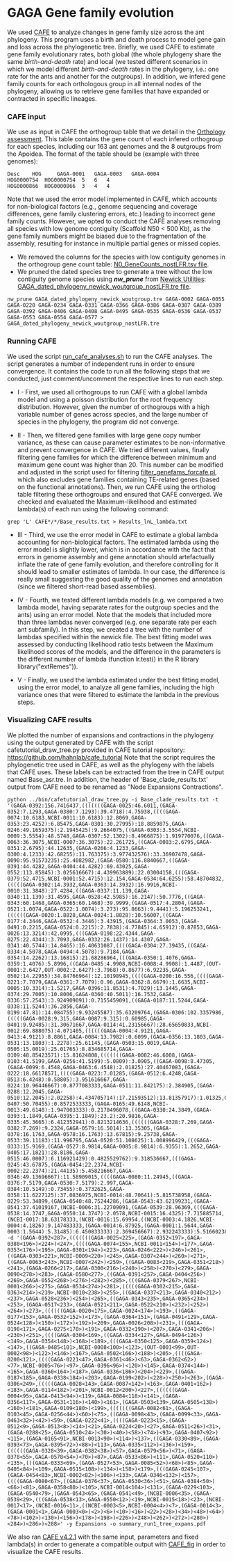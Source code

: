 # GAGA Gene family evolution

We used [CAFE](https://github.com/hahnlab/CAFE5) to analyze changes in gene family size across the ant phylogeny. This program uses a birth and death process to model gene gain and loss across the phylogenetic tree. Briefly, we used CAFE to estimate gene family evolutionary rates, both global (the whole phylogeny share the same _birth-and-death_ rate) and local (we tested different scenarios in which we model different _birth-and-death_ rates in the phylogeny, i.e.: one rate for the ants and another for the outgroups). In addition, we infered gene family counts for each orthologous group in all internal nodes of the phylogeny, allowing us to retrieve gene families that have expanded or contracted in specific lineages. 


### CAFE input

We use as input in CAFE the orthogroup table that we detail in the [Orthology assessment](../Orthology). This table contains the gene count of each infered orthogroup for each species, including our 163 ant genomes and the 8 outgroups from the Apoidea. The format of the table should be (example with three genomes):
```
Desc    HOG     GAGA-0001   GAGA-0003   GAGA-0004   
HOG0000754  HOG0000754  5   6   4  
HOG0000866  HOG0000866  3   4   4  
```

Note that we used the error model implemented in CAFE, which accounts for non-biological factors (e.g., genome sequencing and coverage differences, gene family clustering errors, etc.) leading to incorrect gene family counts. However, we opted to conduct the CAFE analyses removing all species with low genome contiguity (Scaffold N50 < 500 Kb), as the gene family numbers might be biased due to the fragmentation of the assembly, resulting for instance in multiple partial genes or missed copies.

- We removed the columns for the species with low contiguity genomes in the orthogroup gene count table: [N0_GeneCounts_nostLFR.tsv file](N0_GeneCounts_nostLFR.tsv.zip). 
- We pruned the dated species tree to generate a tree without the low contiguity genome species using ***nw_prune*** from [Newick Utilities](https://bio.tools/newick_utilities): [GAGA_dated_phylogeny_newick_woutgroup_nostLFR.tre file](GAGA_dated_phylogeny_newick_woutgroup_nostLFR.tre).

```
nw_prune GAGA_dated_phylogeny_newick_woutgroup.tre GAGA-0002 GAGA-0055 GAGA-0220 GAGA-0234 GAGA-0331 GAGA-0366 GAGA-0386 GAGA-0387 GAGA-0389 GAGA-0392 GAGA-0406 GAGA-0408 GAGA-0495 GAGA-0535 GAGA-0536 GAGA-0537 GAGA-0553 GAGA-0554 GAGA-0577 > GAGA_dated_phylogeny_newick_woutgroup_nostLFR.tre
```

### Running CAFE
We used the script [run_cafe_analyses.sh](run_cafe_analyses.sh) to run the CAFE analyses. The script generates a number of independent runs in order to ensure convergence. It contains the code to run all the following steps that we conducted, just comment/uncomment the respective lines to run each step. 

- I - First, we used all orthogroups to run CAFE with a global lambda model and using a poisson distribution for the root frequency distribution. However, given the number of orthogroups with a high variable number of genes across species, and the large number of species in the phylogeny, the program did not converge. 

- II - Then, we filtered gene families with large gene copy number variance, as these can cause parameter estimates to be non-informative and prevent convergence in CAFE. We tried different values, finally filtering gene families for which the difference between minimum and maximum gene count was higher than 20. This number can be modified and adjusted in the script used for filtering [filter_genefams_forcafe.pl](filter_genefams_forcafe.pl), which also excludes gene families containing TE-related genes (based on the functional annotations). Then, we run CAFE using the ortholog table filtering these orthogroups and ensured that CAFE converged. We checked and evaluated the Maximum-likelihood and estimated lambda(s) of each run using the following command:
```
grep 'L' CAFE*/*/Base_results.txt > Results_lnL_lambda.txt
```

- III - Third, we use the error model in CAFE to estimate a global lambda accounting for non-biological factors. The estimated lambda using the error model is slightly lower, which is in accordance with the fact that errors in genome assembly and gene annotation should artefactually inflate the rate of gene family evolution, and therefore controlling for it should lead to smaller estimates of lambda. In our case, the difference is really small suggesting the good quality of the genomes and annotation (since we filtered short-read based assemblies). 

- IV - Fourth, we tested different lambda models (e.g. we compared a two lambda model, having separate rates for the outgroup species and the ants) using an error model. Note that the models that included more than three lambdas never converged (e.g. one separate rate per each ant subfamily). In this step, we created a tree with the number of lambdas specified within the newick file. The best fitting model was assessed by conducting likelihood ratio tests between the Maximum likelihood scores of the models, and the difference in the parameters is the different number of lambda (function lr.test() in the R library library("extRemes")).

- V - Finally, we used the lambda estimated under the best fitting model, using the error model, to analyze all gene families, including the high variance ones that were filtered to estimate the lambda in the previous steps. 


### Visualizing CAFE results


We plotted the number of expansions and contractions in the phylogeny using the output generated by CAFE with the script cafetutorial_draw_tree.py provided in CAFE tutorial repository: https://github.com/hahnlab/cafe_tutorial
Note that the script requires the phylogenetic tree used in CAFE, as well as the phylogeny with the labels that CAFE uses. These labels can be extracted from the tree in CAFE output named Base_asr.tre. In addition, the header of 'Base_clade_results.txt' output from CAFE need to be renamed as "Node Expansions Contractions".
```
python ../bin/cafetutorial_draw_tree.py -i Base_clade_results.txt -t '(GAGA-0392:156.7416437,(((((((GAGA-0025:46.6011,(GAGA-0352:7.1293,GAGA-0380:7.1293):39.4718):4.75938,((((GAGA-0074:10.6183,NCBI-0011:10.6183):12.8069,GAGA-0353:23.4252):6.85475,GAGA-0301:30.27995):18.8859875,GAGA-0246:49.1659375):2.1945425):9.2664075,((GAGA-0303:3.5554,NCBI-0009:3.5554):48.5748,GAGA-0307:52.1302):8.4966875):1.919770076,((GAGA-0063:36.3075,NCBI-0007:36.3075):22.261725,((GAGA-0083:2.6795,GAGA-0351:2.6795):44.12635,(GAGA-0266:4.1233,GAGA-0300:4.1233):42.68255):11.763375):3.977432576):33.36907478,GAGA-0090:95.91573235):25.4082982,(GAGA-0580:116.8840667,((GAGA-0391:44.4282,GAGA-0404:44.4282):69.43025,GAGA-0552:113.85845):3.025616667):4.439963889):22.03004158,(((GAGA-0379:52.4715,NCBI-0001:52.4715):12.154,GAGA-0534:64.6255):58.48704832,(((((GAGA-0302:14.3932,GAGA-0363:14.3932):16.9916,NCBI-0010:31.3848):27.4284,((GAGA-0337:11.139,GAGA-0340:11.139):31.4595,GAGA-0528:42.5985):16.2147):50.7776,((GAGA-0343:60.1468,GAGA-0365:60.1468):39.9999,(GAGA-0517:4.2804,(GAGA-0521:1.0074,GAGA-0522:1.0074):3.273):95.8663):9.4441):5.196253241,((((((GAGA-0020:1.8828,GAGA-0024:1.8828):10.56007,((GAGA-0177:4.3446,GAGA-0532:4.3446):3.43915,(GAGA-0364:3.0053,(GAGA-0491:0.2215,GAGA-0524:0.2215):2.7838):4.77845):4.65912):0.87853,GAGA-0026:13.3214):42.0995,(((GAGA-0198:22.4344,GAGA-0275:22.4344):3.7093,GAGA-0332:26.1437):14.4307,GAGA-0341:40.5744):14.8465):16.40631087,((((GAGA-0304:27.39435,((GAGA-0334:4.5078,GAGA-0494:4.5078):9.7184,GAGA-0354:14.2262):13.16815):21.68286964,(((GAGA-0350:1.4076,GAGA-0359:1.4076):5.8996,((GAGA-0485:4.9908,NCBI-0008:4.9908):1.4487,(OUT-0001:2.6427,OUT-0002:2.6427):3.7968):0.8677):6.92235,GAGA-0502:14.22955):34.84766964):12.10198945,((((GAGA-0200:16.556,((((GAGA-0221:7.7079,GAGA-0361:7.7079):0.96,GAGA-0362:8.6679):1.6635,NCBI-0005:10.3314):1.5217,GAGA-0396:11.8531):4.7029):13.1445,GAGA-0374:29.7005):10.8006,GAGA-0360:40.5011):16.7532,GAGA-0336:57.2543):3.924909091):0.7155459091,((GAGA-0187:11.5244,GAGA-0338:11.5244):36.2856,GAGA-0199:47.81):14.084755):9.93245587):35.63209764,(GAGA-0306:102.3357986,(((((GAGA-0028:9.315,GAGA-0087:9.315):0.60985,GAGA-0401:9.92485):31.30671667,GAGA-0114:41.23156667):28.65650833,NCBI-0012:69.888075):4.071405,((((((GAGA-0004:4.9121,GAGA-0413:4.9121):8.8861,GAGA-0084:13.7982):0.6099,(GAGA-0356:13.1803,GAGA-0531:13.1803):1.2278):25.61145,(GAGA-0503:15.0019,GAGA-0505:15.0019):25.01765):8.834685714,GAGA-0109:48.85423571):15.81624808,(((((((GAGA-0082:46.6008,(GAGA-0103:41.5199,GAGA-0256:41.5199):5.0809):3.0905,((GAGA-0098:8.47305,(GAGA-0099:6.4548,GAGA-0463:6.4548):2.01825):27.40467083,(GAGA-0222:18.66178571,((((GAGA-0223:7.01285,(GAGA-0512:6.4248,GAGA-0513:6.4248):0.58805):3.951616667,GAGA-0224:10.96446667):0.8777083333,GAGA-0511:11.842175):2.384905,(GAGA-0288:12.2045,GAGA-0510:12.2045):2.02258):4.434705714):17.21593512):13.81357917):1.01325,GAGA-0407:50.70455):0.8572533333,(GAGA-0165:49.6148,NCBI-0013:49.6148):1.947003333):0.2170496078,((GAGA-0330:24.3849,(GAGA-0393:1.1849,GAGA-0395:1.1849):23.2):20.9816,GAGA-0335:45.3665):6.412352941):0.8213214636,((((((GAGA-0328:7.269,GAGA-0382:7.269):9.2324,GAGA-0579:16.5014):13.35305,(GAGA-0378:16.1763,GAGA-0578:16.1763):13.67815):9.25738,GAGA-0533:39.11183):11.996795,GAGA-0520:51.108625):1.008996429,(((GAGA-0333:15.9169,(GAGA-0527:8.9814,GAGA-0085:8.9814):6.9355):1.2652,GAGA-0405:17.1821):28.8186,GAGA-0515:46.0007):6.116921429):0.4825529762):9.318536667,(((GAGA-0245:43.67875,(GAGA-0454:22.2374,NCBI-0002:22.2374):21.44135):5.458216667,GAGA-0346:49.13696667):11.58909015,((((GAGA-0080:11.24945,((GAGA-0376:7.5179,GAGA-0530:7.5179):2.997,GAGA-0384:10.5149):0.73455):0.3732625,GAGA-0358:11.6227125):37.0836975,NCBI-0014:48.70641):5.815738958,(GAGA-0229:53.34899,(GAGA-0540:48.75244286,(GAGA-0543:43.62199231,(GAGA-0541:37.41019167,(NCBI-0006:31.22709091,(GAGA-0539:28.96369,(((GAGA-0538:14.3747,GAGA-0550:14.3747):2.0578,NCBI-0015:16.4325):7.715885714,(NCBI-0017:18.63178333,(NCBI-0016:15.69954,((NCBI-0003:4.1826,NCBI-0004:4.1826):9.147483333,(GAGA-0014:6.87925,(GAGA-0001:1.5644,GAGA-0003:1.5644):5.31485):6.450833333):2.369456667):2.932243333):5.516602381):4.815304286):2.263400909):6.183100758):6.211800641):5.130450549):4.596547143):1.173158958):6.20390786):1.192654254):2.75177272):9.288996208):28.37631861):5.123509902):7.327744728):8.325495079):20.24152381):13.38757162)' -d '(GAGA-0392<287>,(((((((GAGA-0025<225>,(GAGA-0352<197>,GAGA-0380<196>)<224>)<247>,((((GAGA-0074<155>,NCBI-0011<154>)<177>,GAGA-0353<176>)<195>,GAGA-0301<194>)<223>,GAGA-0246<222>)<246>)<261>,((GAGA-0303<221>,NCBI-0009<220>)<245>,GAGA-0307<244>)<260>)<271>,((GAGA-0063<243>,NCBI-0007<242>)<259>,((GAGA-0083<219>,GAGA-0351<218>)<241>,(GAGA-0266<217>,GAGA-0300<216>)<240>)<258>)<270>)<279>,GAGA-0090<278>)<283>,(GAGA-0580<277>,((GAGA-0391<257>,GAGA-0404<256>)<269>,GAGA-0552<268>)<276>)<282>)<285>,(((GAGA-0379<267>,NCBI-0001<266>)<275>,GAGA-0534<274>)<281>,(((((GAGA-0302<215>,GAGA-0363<214>)<239>,NCBI-0010<238>)<255>,((GAGA-0337<213>,GAGA-0340<212>)<237>,GAGA-0528<236>)<254>)<265>,((GAGA-0343<235>,GAGA-0365<234>)<253>,(GAGA-0517<233>,(GAGA-0521<211>,GAGA-0522<210>)<232>)<252>)<264>)<273>,((((((GAGA-0020<175>,GAGA-0024<174>)<193>,((GAGA-0177<153>,GAGA-0532<152>)<173>,(GAGA-0364<151>,(GAGA-0491<129>,GAGA-0524<128>)<150>)<172>)<192>)<209>,GAGA-0026<208>)<231>,(((GAGA-0198<171>,GAGA-0275<170>)<191>,GAGA-0332<190>)<207>,GAGA-0341<206>)<230>)<251>,((((GAGA-0304<169>,((GAGA-0334<127>,GAGA-0494<126>)<149>,GAGA-0354<148>)<168>)<189>,(((GAGA-0350<125>,GAGA-0359<124>)<147>,((GAGA-0485<101>,NCBI-0008<100>)<123>,(OUT-0001<99>,OUT-0002<98>)<122>)<146>)<167>,GAGA-0502<166>)<188>)<205>,((((GAGA-0200<121>,((((GAGA-0221<47>,GAGA-0361<46>)<63>,GAGA-0362<62>)<77>,NCBI-0005<76>)<97>,GAGA-0396<96>)<120>)<145>,GAGA-0374<144>)<165>,GAGA-0360<164>)<187>,GAGA-0336<186>)<204>)<229>,((GAGA-0187<185>,GAGA-0338<184>)<203>,GAGA-0199<202>)<228>)<250>)<263>,(GAGA-0306<249>,(((((GAGA-0028<143>,GAGA-0087<142>)<163>,GAGA-0401<162>)<183>,GAGA-0114<182>)<201>,NCBI-0012<200>)<227>,((((((GAGA-0004<95>,GAGA-0413<94>)<119>,GAGA-0084<118>)<141>,(GAGA-0356<117>,GAGA-0531<116>)<140>)<161>,(GAGA-0503<139>,GAGA-0505<138>)<160>)<181>,GAGA-0109<180>)<199>,(((((((GAGA-0082<61>,(GAGA-0103<45>,GAGA-0256<44>)<60>)<75>,((GAGA-0098<43>,(GAGA-0099<33>,GAGA-0463<32>)<42>)<59>,(GAGA-0222<41>,((((GAGA-0223<15>,(GAGA-0512<9>,GAGA-0513<8>)<14>)<21>,GAGA-0224<20>)<27>,GAGA-0511<26>)<31>,(GAGA-0288<25>,GAGA-0510<24>)<30>)<40>)<58>)<74>)<93>,GAGA-0407<92>)<115>,(GAGA-0165<91>,NCBI-0013<90>)<114>)<137>,((GAGA-0330<89>,(GAGA-0393<73>,GAGA-0395<72>)<88>)<113>,GAGA-0335<112>)<136>)<159>,((((((GAGA-0328<39>,GAGA-0382<38>)<57>,GAGA-0579<56>)<71>,(GAGA-0378<55>,GAGA-0578<54>)<70>)<87>,GAGA-0533<86>)<111>,GAGA-0520<110>)<135>,(((GAGA-0333<69>,(GAGA-0527<53>,GAGA-0085<52>)<68>)<85>,GAGA-0405<84>)<109>,GAGA-0515<108>)<134>)<158>)<179>,(((GAGA-0245<107>,(GAGA-0454<83>,NCBI-0002<82>)<106>)<133>,GAGA-0346<132>)<157>,((((GAGA-0080<67>,((GAGA-0376<37>,GAGA-0530<36>)<51>,GAGA-0384<50>)<66>)<81>,GAGA-0358<80>)<105>,NCBI-0014<104>)<131>,(GAGA-0229<103>,(GAGA-0540<79>,(GAGA-0543<65>,(GAGA-0541<49>,(NCBI-0006<35>,(GAGA-0539<29>,(((GAGA-0538<13>,GAGA-0550<12>)<19>,NCBI-0015<18>)<23>,(NCBI-0017<17>,(NCBI-0016<11>,((NCBI-0003<5>,NCBI-0004<4>)<7>,(GAGA-0014<3>,(GAGA-0001<1>,GAGA-0003<0>)<2>)<6>)<10>)<16>)<22>)<28>)<34>)<48>)<64>)<78>)<102>)<130>)<156>)<178>)<198>)<226>)<248>)<262>)<272>)<280>)<284>)<286>)<288>' -y Expansions -o summary_run1_tree_expans.pdf
````

We also ran [CAFE v4.2.1](https://github.com/hahnlab/CAFE) with the same input, parameters and fixed lambda(s) in order to generate a compatible output with [CAFE_fig](https://github.com/LKremer/CAFE_fig) in order to visualize the CAFE results. 




